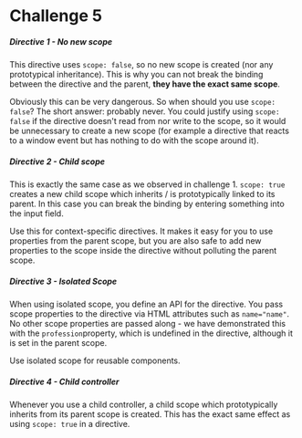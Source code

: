 # Challenge 5

##### Directive 1 - No new scope

This directive uses ```scope: false```, so no new scope is created (nor any prototypical inheritance). This is why you can not break the binding between the directive and the parent, **they have the exact same scope**.

Obviously this can be very dangerous. So when should you use ```scope: false```? The short answer: probably never. You could justify using ```scope: false``` if the directive doesn't read from nor write to the scope, so it would be unnecessary to create a new scope (for example a directive that reacts to a window event but has nothing to do with the scope around it).

##### Directive 2 - Child scope

This is exactly the same case as we observed in challenge 1. ```scope: true``` creates a new child scope which inherits / is prototypically linked to its parent. In this case you can break the binding by entering something into the input field.

Use this for context-specific directives. It makes it easy for you to use properties from the parent scope, but you are also safe to add new properties to the scope inside the directive without polluting the parent scope.

##### Directive 3 - Isolated Scope

When using isolated scope, you define an API for the directive. You pass scope properties to the directive via HTML attributes such as ```name="name"```. No other scope properties are passed along - we have demonstrated this with the ```profession```property, which is undefined in the directive, although it is set in the parent scope.

Use isolated scope for reusable components.

##### Directive 4 - Child controller

Whenever you use a child controller, a child scope which prototypically inherits from its parent scope is created. This has the exact same effect as using ```scope: true``` in a directive.